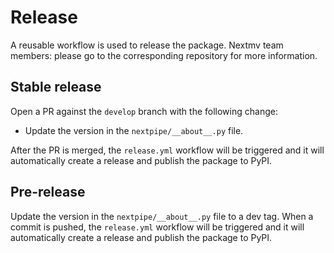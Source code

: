 # Release

A reusable workflow is used to release the package. Nextmv team members: please
go to the corresponding repository for more information.

## Stable release

Open a PR against the `develop` branch with the following change:

* Update the version in the `nextpipe/__about__.py` file.

After the PR is merged, the `release.yml` workflow will be triggered and it
will automatically create a release and publish the package to PyPI.

## Pre-release

Update the version in the `nextpipe/__about__.py` file to a dev tag. When a
commit is pushed, the `release.yml` workflow will be triggered and it will
automatically create a release and publish the package to PyPI.
